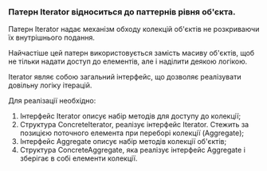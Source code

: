 ### Патерн Iterator відноситься до паттернів рівня об'єкта.

Патерн Iterator надає механізм обходу колекцій об'єктів не розкриваючи їх внутрішнього подання.

Найчастіше цей патерн використовується замість масиву об'єктів, щоб не тільки надати доступ до елементів, але і наділити деякою логікою.

Iterator являє собою загальний інтерфейс, що дозволяє реалізувати довільну логіку ітерацій.

Для реалізації необхідно:
 1. Інтерфейс Iterator описує набір методів для доступу до колекції;
 2. Структура ConcreteIterator, реалізує інтерфейс Iterator. Стежить за позицією поточного елемента при переборі колекції (Aggregate);
 3. Інтерфейс Aggregate описує набір методів колекції об'єктів;
 4. Структура ConcreteAggregate, яка реалізує інтерфейс Aggregate і зберігає в собі елементи колекції.